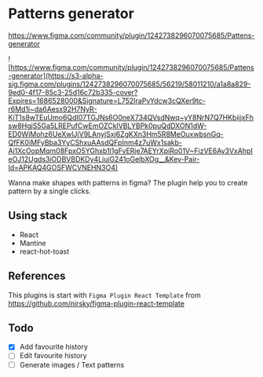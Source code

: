 # Patterns generator

https://www.figma.com/community/plugin/1242738296070075685/Pattens-generator

![https://www.figma.com/community/plugin/1242738296070075685/Pattens-generator](https://s3-alpha-sig.figma.com/plugins/1242738296070075685/56219/58011210/a1a8a829-9ed0-4f17-85c3-25d16c72b335-cover?Expires=1686528000&Signature=L752IraPvYdcw3cQXer9tc-r6Md1i~da6Aesx92H7NyR-KjT1s8wTEuUmo6QdI07TGJNs6O0neX734QVsdNwq~yY8NrN7Q7HKbijjxFhsw8HgjS5Ga5LREPufCwEmOZCklVBLYBPk0puQdDXON1dW-ED0WiMohz6UeXwlJjV9LAnyjSxj6ZgKXn3Hm5R8MeOuxwbsnGq-QfFK0iMFyBba3YyCShxuAAsdQFpInm4z7uWx1sakb-Aj1XcOopMqm08FpxO5YGhxb1l1gFvERje7AEYrXpiRo01V~FizVE6Ay3VxAhpIeOJ12Ugds3iODBVBDKDy4LjuiG241oGelbXOg__&Key-Pair-Id=APKAQ4GOSFWCVNEHN3O4)

Wanna make shapes with patterns in figma? The plugin help you to create pattern by a single clicks.

## Using stack

- React
- Mantine
- react-hot-toast

## References

This plugins is start with `Figma Plugin React Template` from https://github.com/nirsky/figma-plugin-react-template

## Todo

- [x] Add favourite history
- [ ] Edit favourite history
- [ ] Generate images / Text patterns